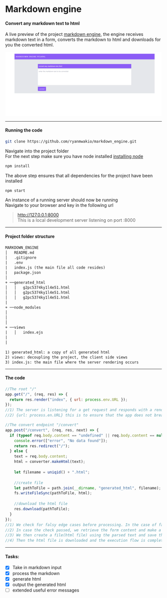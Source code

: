 # Markdown engine

#### Convert any markdown text to html

A live preview of the project [markdown engine](https://markdown-engine.herokuapp.com "live preview"), the engine receives markdown text in a form, converts the markdown to html and downloads for you the converted html.

![project image](https://github.com/ryanmwakio/markdown_engine/blob/master/img_1.png)

---

#### Running the code

```bash
git clone https://github.com/ryanmwakio/markdown_engine.git
```

Navigate into the project folder<br>
For the next step make sure you have node installed [installing node](https://nodejs.org/en/download/ "instructions on installing node into your computer")

```bash
npm install
```

The above step ensures that all dependencies for the project have been installed

```bash
npm start
```

An instance of a running server should now be running<br>
Navigate to your browser and key in the following url

> http://127.0.0.1:8000 <br>This is a local development server listening on port :8000

---

#### Project folder structure

```
MARKDOWN_ENGINE
│   README.md
│   .gitignore
|   .env
|   index.js (the main file all code resides)
|   package.json
│
+ ──generated_html
│   │   g2pc5374ky1l4e51.html
│   │   g2pc5374ky1l4e51.html
│   │   g2pc5374ky1l4e51.html
|
+ ──node_modules
│
│
│
+ ──views
|   │   index.ejs
|
|

1) generated_html: a copy of all generated html
2) views: decoupling the project, the client side views
3) index.js: the main file where the server rendering occurs
```

---

#### The code

```javascript
//The root "/"
app.get("/", (req, res) => {
  return res.render("index", { url: process.env.URL });
});
//1) The server is listening for a get request and responds with a rendered view "index.ejs"
//2) {url: process.en.URL} this is to ensure that the app does not break in production, we pass the url dynamically in the environment variables
```

```javascript
//The convert endpoint "/convert"
app.post("/convert", (req, res, next) => {
  if (typeof req.body.content == "undefined" || req.body.content == null) {
    console.error(["error", "No data found"]);
    return res.redirect("/");
  } else {
    text = req.body.content;
    html = converter.makeHtml(text);

    let filename = uniqid() + ".html";

    //create file
    let pathToFile = path.join(__dirname, "generated_html", filename);
    fs.writeFileSync(pathToFile, html);

    //download the html file
    res.download(pathToFile);
  }
});
//1) We check for falsy edge cases before processing. In the case of false values we redirect to the root.
//2) In case the check passed, we retrieve the form content and make a conversion of the data passed
//3) We then create a file(html file) using the parsed text and save the file in the server.
//4) Then the html file is downloaded and the execution flow is complete.
```

---

#### Tasks:

- [x] Take in markdown input
- [x] process the markdown
- [x] generate html
- [x] output the generated html
- [ ] extended useful error messages
